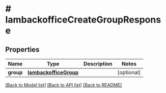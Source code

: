 # # IambackofficeCreateGroupResponse


## Properties 


Name | Type | Description | Notes
------------ | ------------- | ------------- | -------------
**group**| [**IambackofficeGroup**](IambackofficeGroup.md) |   | [optional]


[[Back to Model list]](../../README.md#models) [[Back to API list]](../../README.md#endpoints) [[Back to README]](../../README.md)

